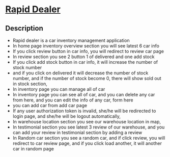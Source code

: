 # [Rapid Dealer](https://rapid-post.web.app/)

## Description

-   Rapid dealer is a car inventory management application
-   In home page inventory overview section you will see latest 6 car info
-   If you click review button in car info, you will redirect to review car page
-   In review section you see 2 button 1 of delivered and one add stock
-   If you click add stock button in car info, it will increase the number of stock number
-   and if you click on delivered it will decrease the number of stock number, and if the number of stock become 0, there will show sold out in stock section, 
-   In inventory page you can manage all of car
-   In inventory page you can see all of car, and you can delete any car from here, and you can edit the info of any car, form here
-   you can add car from add car page
- 	If any user authorization token is invalid, she/he will be redirected to login page, and she/he will be logout automatically,
-   In warehouse location section you see our warehouse location in map, 
-	In testimonial section you see latest 3 review of our warehouse, and you can add your review in testimonial section by adding a review
-   In Random car section you see a random car, and if click review, you will redirect to car review page, and if you click load another, it will another car in random page
